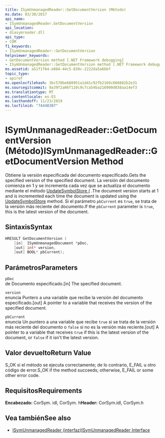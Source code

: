 ```yaml
---
title: ISymUnmanagedReader::GetDocumentVersion (Método)
ms.date: 03/30/2017
api_name:
- ISymUnmanagedReader.GetDocumentVersion
api_location:
- diasymreader.dll
api_type:
- COM
f1_keywords:
- ISymUnmanagedReader::GetDocumentVersion
helpviewer_keywords:
- GetDocumentVersion method [.NET Framework debugging]
- ISymUnmanagedReader::GetDocumentVersion method [.NET Framework debugging]
ms.assetid: a51f1f64-e084-44c5-830c-2222da5a6bbf
topic_type:
- apiref
ms.openlocfilehash: 3bc578be680951a1d41c92fb2169c860882b2e31
ms.sourcegitcommit: 9a39f2a06f110c9c7ca54ba216900d038aa14ef3
ms.translationtype: MT
ms.contentlocale: es-ES
ms.lasthandoff: 11/23/2019
ms.locfileid: "74448307"
---
```

# <a name="isymunmanagedreadergetdocumentversion-method"></a><span data-ttu-id="78ede-102">ISymUnmanagedReader::GetDocumentVersion (Método)</span><span class="sxs-lookup"><span data-stu-id="78ede-102">ISymUnmanagedReader::GetDocumentVersion Method</span></span>
<span data-ttu-id="78ede-103">Obtiene la versión especificada del documento especificado.</span><span class="sxs-lookup"><span data-stu-id="78ede-103">Gets the specified version of the specified document.</span></span> <span data-ttu-id="78ede-104">La versión del documento comienza en 1 y se incrementa cada vez que se actualiza el documento mediante el método [UpdateSymbolStore (](../../../../docs/framework/unmanaged-api/diagnostics/isymunmanagedreader-updatesymbolstore-method.md) .</span><span class="sxs-lookup"><span data-stu-id="78ede-104">The document version starts at 1 and is incremented each time the document is updated using the [UpdateSymbolStore](../../../../docs/framework/unmanaged-api/diagnostics/isymunmanagedreader-updatesymbolstore-method.md) method.</span></span> <span data-ttu-id="78ede-105">Si el parámetro `pbCurrent` es `true`, se trata de la versión más reciente del documento.</span><span class="sxs-lookup"><span data-stu-id="78ede-105">If the `pbCurrent` parameter is `true`, this is the latest version of the document.</span></span>  
  
## <a name="syntax"></a><span data-ttu-id="78ede-106">Sintaxis</span><span class="sxs-lookup"><span data-stu-id="78ede-106">Syntax</span></span>  
  
```cpp  
HRESULT GetDocumentVersion (  
    [in]  ISymUnmanagedDocument *pDoc,  
    [out] int* version,  
    [out] BOOL* pbCurrent);  
```  
  
## <a name="parameters"></a><span data-ttu-id="78ede-107">Parámetros</span><span class="sxs-lookup"><span data-stu-id="78ede-107">Parameters</span></span>  
 `pDoc`  
 <span data-ttu-id="78ede-108">de Documento especificado.</span><span class="sxs-lookup"><span data-stu-id="78ede-108">[in] The specified document.</span></span>  
  
 `version`  
 <span data-ttu-id="78ede-109">enuncia Puntero a una variable que recibe la versión del documento especificado.</span><span class="sxs-lookup"><span data-stu-id="78ede-109">[out] A pointer to a variable that receives the version of the specified document.</span></span>  
  
 `pbCurrent`  
 <span data-ttu-id="78ede-110">enuncia Un puntero a una variable que recibe `true` si se trata de la versión más reciente del documento o `false` si no es la versión más reciente.</span><span class="sxs-lookup"><span data-stu-id="78ede-110">[out] A pointer to a variable that receives `true` if this is the latest version of the document, or `false` if it isn't the latest version.</span></span>  
  
## <a name="return-value"></a><span data-ttu-id="78ede-111">Valor devuelto</span><span class="sxs-lookup"><span data-stu-id="78ede-111">Return Value</span></span>  
 <span data-ttu-id="78ede-112">S_OK si el método se ejecuta correctamente; de lo contrario, E_FAIL u otro código de error.</span><span class="sxs-lookup"><span data-stu-id="78ede-112">S_OK if the method succeeds; otherwise, E_FAIL or some other error code.</span></span>  
  
## <a name="requirements"></a><span data-ttu-id="78ede-113">Requisitos</span><span class="sxs-lookup"><span data-stu-id="78ede-113">Requirements</span></span>  
 <span data-ttu-id="78ede-114">**Encabezado:** CorSym. idl, CorSym. h</span><span class="sxs-lookup"><span data-stu-id="78ede-114">**Header:** CorSym.idl, CorSym.h</span></span>  
  
## <a name="see-also"></a><span data-ttu-id="78ede-115">Vea también</span><span class="sxs-lookup"><span data-stu-id="78ede-115">See also</span></span>

- [<span data-ttu-id="78ede-116">ISymUnmanagedReader (interfaz)</span><span class="sxs-lookup"><span data-stu-id="78ede-116">ISymUnmanagedReader Interface</span></span>](../../../../docs/framework/unmanaged-api/diagnostics/isymunmanagedreader-interface.md)
